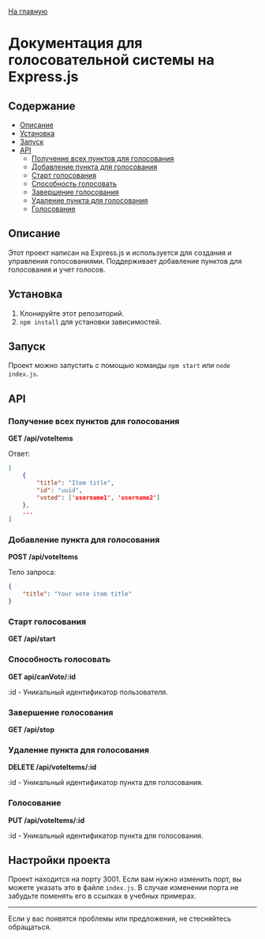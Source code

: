 [На главную](../README.md)

# Документация для голосовательной системы на Express.js

## Содержание
- [Описание](#Описание)
- [Установка](#Установка)
- [Запуск](#Запуск)
- [API](#API)
    * [Получение всех пунктов для голосования](#Получение-всех-пунктов-для-голосования)
    * [Добавление пункта для голосования](#Добавление-пункта-для-голосования)
    * [Старт голосования](#Старт-голосования)
    * [Способность голосовать](#Способность-голосовать)
    * [Завершение голосования](#Завершение-голосования)
    * [Удаление пункта для голосования](#Удаление-пункта-для-голосования)
    * [Голосование](#Голосование)


## Описание
Этот проект написан на Express.js и используется для создания и управления голосованиями. Поддерживает добавление пунктов для голосования и учет голосов.

## Установка
1. Клонируйте этот репозиторий.
2. `npm install` для установки зависимостей.

## Запуск
Проект можно запустить с помощью команды `npm start` или `node index.js`.

## API

### Получение всех пунктов для голосования
**GET /api/voteItems**

Ответ:
```json
[
    {
        "title": "Item title",
        "id": "uuid",
        "voted": ['username1', 'username2']
    },
    ...
]
```

### Добавление пункта для голосования
**POST /api/voteItems**

Тело запроса:
```json
{
    "title": "Your vote item title"
}
```

### Старт голосования
**GET /api/start**

### Способность голосовать
**GET api/canVote/:id**

:id - Уникальный идентификатор пользователя.

### Завершение голосования
**GET /api/stop**

### Удаление пункта для голосования
**DELETE /api/voteItems/:id**

:id - Уникальный идентификатор пункта для голосования.

### Голосование
**PUT /api/voteItems/:id**

:id - Уникальный идентификатор пункта для голосования.

## Настройки проекта
Проект находится на порту 3001. Если вам нужно изменить порт, вы можете указать это в файле `index.js`. В случае изменении порта не забудьте поменять его в ссылках в учебных примерах.

---
Если у вас появятся проблемы или предложения, не стесняйтесь обращаться.